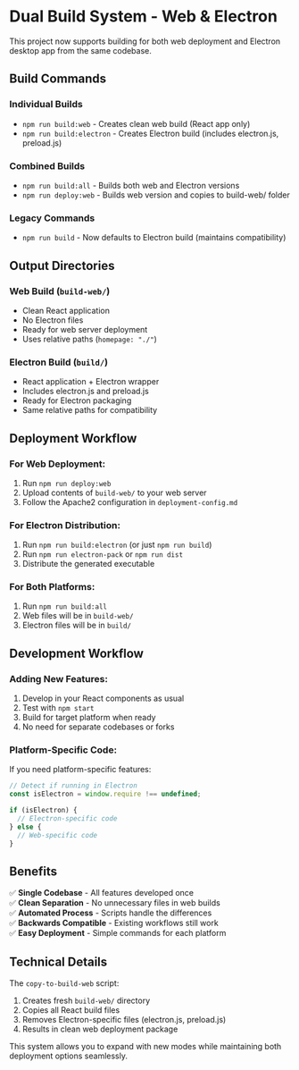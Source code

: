 # Dual Build System - Web & Electron

This project now supports building for both web deployment and Electron desktop app from the same codebase.

## Build Commands

### Individual Builds
- `npm run build:web` - Creates clean web build (React app only)
- `npm run build:electron` - Creates Electron build (includes electron.js, preload.js)

### Combined Builds
- `npm run build:all` - Builds both web and Electron versions
- `npm run deploy:web` - Builds web version and copies to build-web/ folder

### Legacy Commands
- `npm run build` - Now defaults to Electron build (maintains compatibility)

## Output Directories

### Web Build (`build-web/`)
- Clean React application
- No Electron files
- Ready for web server deployment
- Uses relative paths (`homepage: "./"`)

### Electron Build (`build/`)
- React application + Electron wrapper
- Includes electron.js and preload.js
- Ready for Electron packaging
- Same relative paths for compatibility

## Deployment Workflow

### For Web Deployment:
1. Run `npm run deploy:web`
2. Upload contents of `build-web/` to your web server
3. Follow the Apache2 configuration in `deployment-config.md`

### For Electron Distribution:
1. Run `npm run build:electron` (or just `npm run build`)
2. Run `npm run electron-pack` or `npm run dist`
3. Distribute the generated executable

### For Both Platforms:
1. Run `npm run build:all`
2. Web files will be in `build-web/`
3. Electron files will be in `build/`

## Development Workflow

### Adding New Features:
1. Develop in your React components as usual
2. Test with `npm start`
3. Build for target platform when ready
4. No need for separate codebases or forks

### Platform-Specific Code:
If you need platform-specific features:
```javascript
// Detect if running in Electron
const isElectron = window.require !== undefined;

if (isElectron) {
  // Electron-specific code
} else {
  // Web-specific code
}
```

## Benefits

✅ **Single Codebase** - All features developed once  
✅ **Clean Separation** - No unnecessary files in web builds  
✅ **Automated Process** - Scripts handle the differences  
✅ **Backwards Compatible** - Existing workflows still work  
✅ **Easy Deployment** - Simple commands for each platform  

## Technical Details

The `copy-to-build-web` script:
1. Creates fresh `build-web/` directory
2. Copies all React build files
3. Removes Electron-specific files (electron.js, preload.js)
4. Results in clean web deployment package

This system allows you to expand with new modes while maintaining both deployment options seamlessly.

